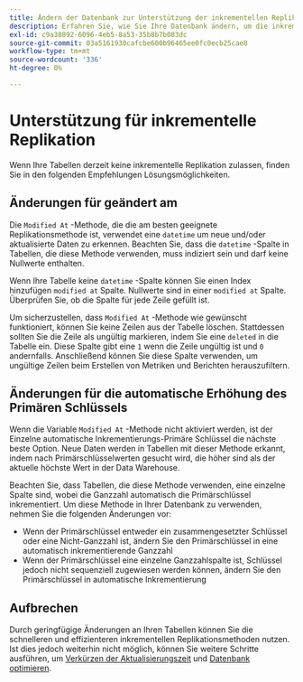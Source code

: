 ```yaml
---
title: Ändern der Datenbank zur Unterstützung der inkrementellen Replikation
description: Erfahren Sie, wie Sie Ihre Datenbank ändern, um die inkrementelle Replikation zu unterstützen.
exl-id: c9a38892-6096-4eb5-8a53-35b8b7b083dc
source-git-commit: 03a5161930cafcbe600b96465ee0fc0ecb25cae8
workflow-type: tm+mt
source-wordcount: '336'
ht-degree: 0%

---
```


# Unterstützung für inkrementelle Replikation

Wenn Ihre Tabellen derzeit keine inkrementelle Replikation zulassen, finden Sie in den folgenden Empfehlungen Lösungsmöglichkeiten.

## Änderungen für geändert am

Die `Modified At` -Methode, die die am besten geeignete Replikationsmethode ist, verwendet eine `datetime` um neue und/oder aktualisierte Daten zu erkennen. Beachten Sie, dass die `datetime` -Spalte in Tabellen, die diese Methode verwenden, muss indiziert sein und darf keine Nullwerte enthalten.

Wenn Ihre Tabelle keine `datetime` -Spalte können Sie einen Index hinzufügen `modified at` Spalte. Nullwerte sind in einer `modified at` Spalte. Überprüfen Sie, ob die Spalte für jede Zeile gefüllt ist.

Um sicherzustellen, dass `Modified At` -Methode wie gewünscht funktioniert, können Sie keine Zeilen aus der Tabelle löschen. Stattdessen sollten Sie die Zeile als ungültig markieren, indem Sie eine `deleted` in die Tabelle ein. Diese Spalte gibt eine `1` wenn die Zeile ungültig ist und `0` andernfalls. Anschließend können Sie diese Spalte verwenden, um ungültige Zeilen beim Erstellen von Metriken und Berichten herauszufiltern.

## Änderungen für die automatische Erhöhung des Primären Schlüssels

Wenn die Variable `Modified At` -Methode nicht aktiviert werden, ist der Einzelne automatische Inkrementierungs-Primäre Schlüssel die nächste beste Option. Neue Daten werden in Tabellen mit dieser Methode erkannt, indem nach Primärschlüsselwerten gesucht wird, die höher sind als der aktuelle höchste Wert in der Data Warehouse.

Beachten Sie, dass Tabellen, die diese Methode verwenden, eine einzelne Spalte sind, wobei die Ganzzahl automatisch die Primärschlüssel inkrementiert. Um diese Methode in Ihrer Datenbank zu verwenden, nehmen Sie die folgenden Änderungen vor:

* Wenn der Primärschlüssel entweder ein zusammengesetzter Schlüssel oder eine Nicht-Ganzzahl ist, ändern Sie den Primärschlüssel in eine automatisch inkrementierende Ganzzahl
* Wenn der Primärschlüssel eine einzelne Ganzzahlspalte ist, Schlüssel jedoch nicht sequenziell zugewiesen werden können, ändern Sie den Primärschlüssel in automatische Inkrementierung

## Aufbrechen

Durch geringfügige Änderungen an Ihren Tabellen können Sie die schnelleren und effizienteren inkrementellen Replikationsmethoden nutzen. Ist dies jedoch weiterhin nicht möglich, können Sie weitere Schritte ausführen, um [Verkürzen der Aktualisierungszeit](../best-practices/reduce-update-cycle-time.md) und [Datenbank optimieren](../best-practices/opt-db-analysis.md).
